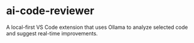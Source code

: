 # ai-code-reviewer
A local-first VS Code extension that uses Ollama to analyze selected code and suggest real-time improvements.
